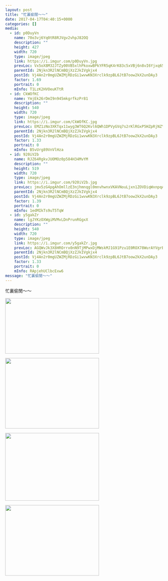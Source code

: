 ```yaml
---
layout: post
title: "忙裏偷閒～～" 
date: 2017-04-17T04:40:15+0000 
categories: [] 
media:
  - id: p0DuyVn
    name: 70o3vj6Yq0tR8RJVgv2vhpJ82OQ
    description: ""   
    height: 427
    width: 720
    type: image/jpeg
    link: https://i.imgur.com/p0DuyVn.jpg
    prevLoc: Vx5oX8M32JTZy00VB5xlhPkoxwBPkYFR5qK4rK83c5xVBj6n8vI6Yjxq656Du2nXZNjB4WTy3RLnGEXmtWXNP9w8r5hGkWvBo4nmfqGXP687W2UXZ88xozGmHn8o43xg84iVLAlx9z51hB1oM1vBzYFR85KAW9K0i0Vj4w33mqCvJGKr977RFEVAxkEA3yugQqxLkrEwupxAxD3l93fwzQwyzqjVfrVP4pxq1giZk714oAJ2Hr1XNV4XRKIKwRrzQBxY
    parentId: 2Njkn3R2lNCmBQjXzZJkIVgkjx4
    postId: Vj4An2r0mgUZWZMjRDzGi1wvwKN3Xrclk9zpBL6JtB7oow2kX2unDAy3
    factor: 1.69
    portrait: 0
    mInfo: T1LzK2HVOeuKTtR
  - id: CkWOfKC
    name: YmjEk26rDmI9n945mkgrfkzPr81
    description: ""   
    height: 540
    width: 720
    type: image/jpeg
    link: https://i.imgur.com/CkWOfKC.jpg
    prevLoc: EMZ1zNo3XKTqx11wyg3WT6Q2Kvl6QWh1DPVyGVq7s2rKlRGxP5HZpRjNZYZ3u7XnrXEZDpFxgZ86wPQquV7g0GDqYksv9NnVPjO7FL2ZDwAQj8TqNMMQOmy0tz4EgDpEqzcV3V7vNlqjckLDDvVABXIKoyp5v23ycYjXWYy89KFoPPXzAQjvtnXRxkk5ABu4PmWvk76ji2z2K30OK9SKVjBVx86xsQVM9JX24gS98jVRWVE1CqjMgzRD8YH2zGkXmBYjfLl
    parentId: 2Njkn3R2lNCmBQjXzZJkIVgkjx4
    postId: Vj4An2r0mgUZWZMjRDzGi1wvwKN3Xrclk9zpBL6JtB7oow2kX2unDAy3
    factor: 1.33
    portrait: 0
    mInfo: B5vUrg89VnVlHza
  - id: 920iV2b
    name: RJZ64RgkvJUOMOz0p584H34MvYM
    description: ""   
    height: 519
    width: 720
    type: image/jpeg
    link: https://i.imgur.com/920iV2b.jpg
    prevLoc: jmv5zG4pgAhOmllzE3njhmnqgl0mnvhwnxVKAVNouLjxn1ZOVDiqWxnpqAqkuLPNWVxYy5I9A6zJvWrQtWNXp3KRP7IDq0ogzGOWIQ6DBk7XxvsMz66VJjqOCvRGyOBKMXTZKEG0yM7mFwpEAjyWj3tqxl07o23rsOBy8OrDjPIQPPR149pLS0oPD55Z9ETj5yDrqxN1SV6zDqvxpWs9JENB80pGs79BPxrPrKfAolwAVDA7hMyygOAB92tqy2QMZrjztPw
    parentId: 2Njkn3R2lNCmBQjXzZJkIVgkjx4
    postId: Vj4An2r0mgUZWZMjRDzGi1wvwKN3Xrclk9zpBL6JtB7oow2kX2unDAy3
    factor: 1.39
    portrait: 0
    mInfo: 1edMIkTs9uT5TqW
  - id: y5gakZr
    name: lgJYKzOXWgiMVMvLDnPrunRGgxX
    description: ""   
    height: 540
    width: 720
    type: image/jpeg
    link: https://i.imgur.com/y5gakZr.jpg
    prevLoc: AGQWvJk3X8HROrrx0nN9TjMPwxDjMWskMJ1G91Pzu1E0ROX78WurAYVgrBrMiLXOkXz34BuDZk6YznqETy3OlEwWQNT8X36PYW4YI6QWkJA19vcXVOOLNzWPFqWkr54Armh3r1mQl82DTxOAVrO9wVUAk3m2pBo1s186PANNjrHNgD2Kk33jSvLk0Xv3y7IxWgV69y9PSK7xYpwEy8iD8NyMMNMJuB9j54r302cwq413GBjACmZPKpgPqMc5kr9XklwJ
    parentId: 2Njkn3R2lNCmBQjXzZJkIVgkjx4
    postId: Vj4An2r0mgUZWZMjRDzGi1wvwKN3Xrclk9zpBL6JtB7oow2kX2unDAy3
    factor: 1.33
    portrait: 0
    mInfo: RApjehUClbcExw6
message: "忙裏偷閒～～"
---
```


忙裏偷閒～～


[//]: #media:  
<a href="https://i.imgur.com/p0DuyVn.jpg"><img src="https://i.imgur.com/p0DuyVn.jpg" height="177" width="300" /></a> 
  

<a href="https://i.imgur.com/CkWOfKC.jpg"><img src="https://i.imgur.com/CkWOfKC.jpg" height="225" width="300" /></a> 
  

<a href="https://i.imgur.com/920iV2b.jpg"><img src="https://i.imgur.com/920iV2b.jpg" height="216" width="300" /></a> 
  

<a href="https://i.imgur.com/y5gakZr.jpg"><img src="https://i.imgur.com/y5gakZr.jpg" height="225" width="300" /></a> 
 
